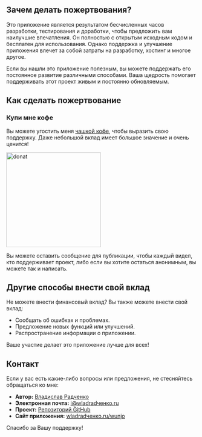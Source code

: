 ## Зачем делать пожертвования?

Это приложение является результатом бесчисленных часов разработки, тестирования и доработки, чтобы предложить вам наилучшие впечатления. Он полностью с открытым исходным кодом и бесплатен для использования. Однако поддержка и улучшение приложения влечет за собой затраты на разработку, хостинг и многое другое.

Если вы нашли это приложение полезным, вы можете поддержать его постоянное развитие различными способами. Ваша щедрость помогает поддерживать этот проект живым и постоянно обновляемым.

## Как сделать пожертвование

### Купи мне кофе

Вы можете угостить меня [чашкой кофе](https://wladradchenko.ru/donat), чтобы выразить свою поддержку. Даже небольшой вклад имеет большое значение и очень ценится!

<img src="https://github.com/wladradchenko/wunjo.wladradchenko.ru/assets/56233697/acc80acd-0e39-4476-88db-0a10f2098e25" alt="donat" width="250" height="250">

Вы можете оставить сообщение для публикации, чтобы каждый видел, кто поддерживает проект, либо если вы хотите остаться анонимным, вы можете так и написать.

<!-- ДОНАТ -->

## Другие способы внести свой вклад

Не можете внести финансовый вклад? Вы также можете внести свой вклад:

- Сообщать об ошибках и проблемах.
- Предложение новых функций или улучшений.
- Распространение информации о приложении.

Ваше участие делает это приложение лучше для всех!

<!-- КОНТАКТЫ -->
## Контакт

Если у вас есть какие-либо вопросы или предложения, не стесняйтесь обращаться ко мне:

- **Автор:** [Владислав Радченко](https://github.com/wladradченко/)
- **Электронная почта:** [i@wladradченко.ru](mailto:i@wladradченко.ru)
- **Проект:** [Репозиторий GitHub](https://github.com/wladradченко/wunjo.wladradchenko.ru)
- **Сайт приложения:** [wladradченко.ru/wunjo](https://wladradченко.ru/wunjo)

Спасибо за Вашу поддержку!